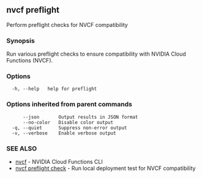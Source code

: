 ## nvcf preflight

Perform preflight checks for NVCF compatibility

### Synopsis

Run various preflight checks to ensure compatibility with NVIDIA Cloud Functions (NVCF).

### Options

```
  -h, --help   help for preflight
```

### Options inherited from parent commands

```
      --json       Output results in JSON format
      --no-color   Disable color output
  -q, --quiet      Suppress non-error output
  -v, --verbose    Enable verbose output
```

### SEE ALSO

* [nvcf](nvcf.md)	 - NVIDIA Cloud Functions CLI
* [nvcf preflight check](nvcf_preflight_check.md)	 - Run local deployment test for NVCF compatibility

